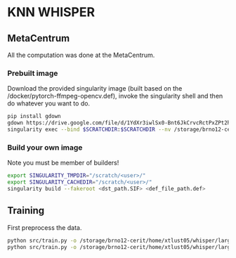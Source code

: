 # KNN WHISPER

## MetaCentrum
All the computation was done at the MetaCentrum.

### Prebuilt image
Download the provided singularity image (built based on the /docker/pytorch-ffmpeg-opencv.def), invoke the singularity shell and then do whatever you want to do.

```bash
pip install gdown
gdown https://drive.google.com/file/d/1YdXr3iwlSx0-Bnt6JkCrvcRctPxZPt2h/view?usp=sharing
singularity exec --bind $SCRATCHDIR:$SCRATCHDIR --nv /storage/brno12-cerit/home/xtlust05/images/pytorch-ffmpeg-opencv.SIF bash
```

### Build your own image
Note you must be member of builders!

```bash
export SINGULARITY_TMPDIR="/scratch/<user>/"
export SINGULARITY_CACHEDIR="/scratch/<user>/"
singularity build --fakeroot <dst_path.SIF> <def_file_path.def>
```

## Training
First preprocess the data.
```bash
python src/train.py -o /storage/brno12-cerit/home/xtlust05/whisper/large_v2/ -c $SCRATCHDIR -t seq2seq -b 16
python src/train.py -o /storage/brno12-cerit/home/xtlust05/whisper/large_v2_lora/ -c $SCRATCHDIR -t seq2seq -b 128 -e
```